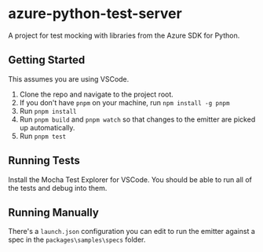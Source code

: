 # azure-python-test-server

A project for test mocking with libraries from the Azure SDK for Python.

## Getting Started

This assumes you are using VSCode.

1. Clone the repo and navigate to the project root.
2. If you don't have `pnpm` on your machine, run `npm install -g pnpm`
3. Run `pnpm install`
4. Run `pnpm build` and `pnpm watch` so that changes to the emitter are picked up automatically.
5. Run `pnpm test`

## Running Tests

Install the Mocha Test Explorer for VSCode. You should be able to run all of the tests and debug into them.

## Running Manually

There's a `launch.json` configuration you can edit to run the emitter against a spec in the `packages\samples\specs` folder.